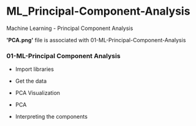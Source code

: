 # ML_Principal-Component-Analysis
Machine Learning - Principal Component Analysis


**'PCA.png'**
file is associated with 01-ML-Principal-Component-Analysis

### 01-ML-Principal Component Analysis
- Import libraries

- Get the data

- PCA Visualization

- PCA

- Interpreting the components
